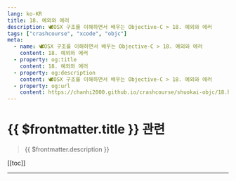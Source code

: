 ```yaml
---
lang: ko-KR
title: 18. 예외와 에러
description: 🕊️OSX 구조를 이해하면서 배우는 Objective-C > 18. 예외와 에러
tags: ["crashcourse", "xcode", "objc"]
meta:
  - name: 🕊️OSX 구조를 이해하면서 배우는 Objective-C > 18. 예외와 에러
    content: 18. 예외와 에러
  - property: og:title
    content: 18. 예외와 에러
  - property: og:description
    content: 🕊️OSX 구조를 이해하면서 배우는 Objective-C > 18. 예외와 에러
  - property: og:url
    content: https://chanhi2000.github.io/crashcourse/shuokai-objc/18.html
---
```


# {{ $frontmatter.title }} 관련

> {{ $frontmatter.description }}

[[toc]]

---

<TagLinks />
